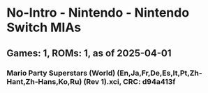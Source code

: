 # No-Intro - Nintendo - Nintendo Switch MIAs
## Games: 1, ROMs: 1, as of 2025-04-01

### Mario Party Superstars (World) (En,Ja,Fr,De,Es,It,Pt,Zh-Hant,Zh-Hans,Ko,Ru) (Rev 1).xci, CRC: d94a413f
